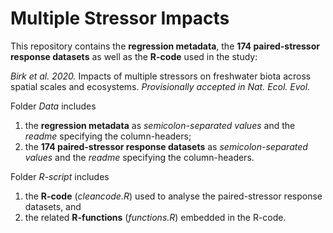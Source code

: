 # Multiple Stressor Impacts

This repository contains the **regression metadata**, the **174 paired-stressor response datasets** as well as the **R-code** used in the study:

*Birk et al. 2020.* Impacts of multiple stressors on freshwater biota across spatial scales and ecosystems. *Provisionally accepted in Nat. Ecol. Evol.*

Folder *Data* includes
1. the **regression metadata** as *semicolon-separated values* and the *readme* specifying the column-headers;
2. the **174 paired-stressor response datasets** as *semicolon-separated values* and the *readme* specifying the column-headers.

Folder *R-script* includes
1. the **R-code** (*cleancode.R*) used to analyse the paired-stressor response datasets, and
2. the related **R-functions** (*functions.R*) embedded in the R-code.
